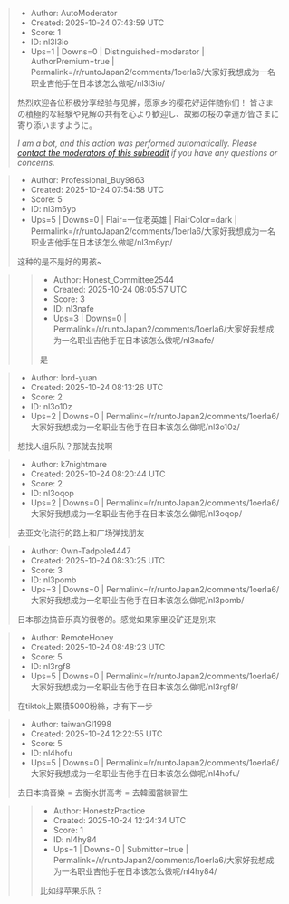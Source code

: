 > - Author: AutoModerator
> - Created: 2025-10-24 07:43:59 UTC
> - Score: 1
> - ID: nl3l3io
> - Ups=1 | Downs=0 | Distinguished=moderator | AuthorPremium=true | Permalink=/r/runtoJapan2/comments/1oerla6/大家好我想成为一名职业吉他手在日本该怎么做呢/nl3l3io/
>
> 热烈欢迎各位积极分享经验与见解，愿家乡的樱花好运伴随你们！
> 皆さまの積極的な経験や見解の共有を心より歓迎し、故郷の桜の幸運が皆さまに寄り添いますように。
> 
> *I am a bot, and this action was performed automatically. Please [contact the moderators of this subreddit](/message/compose/?to=/r/runtoJapan2) if you have any questions or concerns.*

> - Author: Professional_Buy9863
> - Created: 2025-10-24 07:54:58 UTC
> - Score: 5
> - ID: nl3m6yp
> - Ups=5 | Downs=0 | Flair=一位老英雄 | FlairColor=dark | Permalink=/r/runtoJapan2/comments/1oerla6/大家好我想成为一名职业吉他手在日本该怎么做呢/nl3m6yp/
>
> 这种的是不是好的男孩\~

>> - Author: Honest_Committee2544
>> - Created: 2025-10-24 08:05:57 UTC
>> - Score: 3
>> - ID: nl3nafe
>> - Ups=3 | Downs=0 | Permalink=/r/runtoJapan2/comments/1oerla6/大家好我想成为一名职业吉他手在日本该怎么做呢/nl3nafe/
>>
>> 是

> - Author: lord-yuan
> - Created: 2025-10-24 08:13:26 UTC
> - Score: 2
> - ID: nl3o10z
> - Ups=2 | Downs=0 | Permalink=/r/runtoJapan2/comments/1oerla6/大家好我想成为一名职业吉他手在日本该怎么做呢/nl3o10z/
>
> 想找人组乐队？那就去找啊

> - Author: k7nightmare
> - Created: 2025-10-24 08:20:44 UTC
> - Score: 2
> - ID: nl3oqop
> - Ups=2 | Downs=0 | Permalink=/r/runtoJapan2/comments/1oerla6/大家好我想成为一名职业吉他手在日本该怎么做呢/nl3oqop/
>
> 去亚文化流行的路上和广场弹找朋友

> - Author: Own-Tadpole4447
> - Created: 2025-10-24 08:30:25 UTC
> - Score: 3
> - ID: nl3pomb
> - Ups=3 | Downs=0 | Permalink=/r/runtoJapan2/comments/1oerla6/大家好我想成为一名职业吉他手在日本该怎么做呢/nl3pomb/
>
> 日本那边搞音乐真的很卷的。感觉如果家里没矿还是别来

> - Author: RemoteHoney
> - Created: 2025-10-24 08:48:23 UTC
> - Score: 5
> - ID: nl3rgf8
> - Ups=5 | Downs=0 | Permalink=/r/runtoJapan2/comments/1oerla6/大家好我想成为一名职业吉他手在日本该怎么做呢/nl3rgf8/
>
> 在tiktok上累積5000粉絲，才有下一步

> - Author: taiwanGI1998
> - Created: 2025-10-24 12:22:55 UTC
> - Score: 5
> - ID: nl4hofu
> - Ups=5 | Downs=0 | Permalink=/r/runtoJapan2/comments/1oerla6/大家好我想成为一名职业吉他手在日本该怎么做呢/nl4hofu/
>
> 去日本搞音樂 = 去衡水拼高考 = 去韓國當練習生

>> - Author: HonestzPractice
>> - Created: 2025-10-24 12:24:34 UTC
>> - Score: 1
>> - ID: nl4hy84
>> - Ups=1 | Downs=0 | Submitter=true | Permalink=/r/runtoJapan2/comments/1oerla6/大家好我想成为一名职业吉他手在日本该怎么做呢/nl4hy84/
>>
>> 比如绿苹果乐队？
